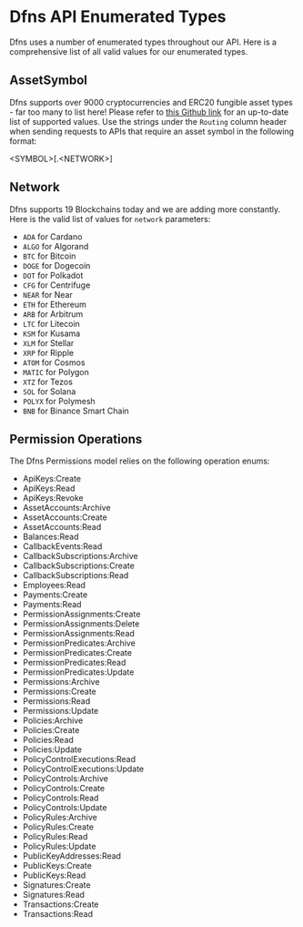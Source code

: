 # Dfns API Enumerated Types

Dfns uses a number of enumerated types throughout our API. Here is a comprehensive list of all valid values for our enumerated types.&#x20;

## AssetSymbol

Dfns supports over 9000 cryptocurrencies and ERC20 fungible asset types - far too many to list here! Please refer to [this Github link](../AssetTickers.csv) for an up-to-date list of supported values.  Use the strings under the `Routing` column header when sending requests to APIs that require an asset symbol in the following format:&#x20;

&#x20;\<SYMBOL>\[.\<NETWORK>]

## Network

Dfns supports 19 Blockchains today and we are adding more constantly. Here is the valid list of values for `network` parameters:&#x20;

* `ADA` for Cardano
* `ALGO` for Algorand
* `BTC` for Bitcoin
* `DOGE` for Dogecoin
* `DOT` for Polkadot
* `CFG` for Centrifuge
* `NEAR` for Near
* `ETH` for Ethereum
* `ARB` for Arbitrum
* `LTC` for Litecoin
* `KSM` for Kusama
* `XLM` for Stellar
* `XRP` for Ripple
* `ATOM` for Cosmos
* `MATIC` for Polygon
* `XTZ` for Tezos
* `SOL` for Solana
* `POLYX` for Polymesh
* `BNB` for Binance Smart Chain



## Permission Operations

The Dfns Permissions model relies on the following operation enums:

* ApiKeys:Create
* ApiKeys:Read
* ApiKeys:Revoke
* AssetAccounts:Archive
* AssetAccounts:Create
* AssetAccounts:Read
* Balances:Read
* CallbackEvents:Read
* CallbackSubscriptions:Archive
* CallbackSubscriptions:Create
* CallbackSubscriptions:Read
* Employees:Read
* Payments:Create
* Payments:Read
* PermissionAssignments:Create
* PermissionAssignments:Delete
* PermissionAssignments:Read
* PermissionPredicates:Archive
* PermissionPredicates:Create
* PermissionPredicates:Read
* PermissionPredicates:Update
* Permissions:Archive
* Permissions:Create
* Permissions:Read
* Permissions:Update
* Policies:Archive
* Policies:Create
* Policies:Read
* Policies:Update
* PolicyControlExecutions:Read
* PolicyControlExecutions:Update
* PolicyControls:Archive
* PolicyControls:Create
* PolicyControls:Read
* PolicyControls:Update
* PolicyRules:Archive
* PolicyRules:Create
* PolicyRules:Read
* PolicyRules:Update
* PublicKeyAddresses:Read
* PublicKeys:Create
* PublicKeys:Read
* Signatures:Create
* Signatures:Read
* Transactions:Create
* Transactions:Read
